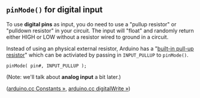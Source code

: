 ## `pinMode()` for digital input

To use **digital pins** as input, you do need to use a "pullup resistor" or "pulldown resistor" in your circuit. The input will "float" and randomly return either HIGH or LOW without a resistor wired to ground in a circuit. 

Instead of using an physical external resistor, Arduino has a "[built-in pull-up resistor](http://arduino.cc/en/Tutorial/DigitalPins)" which can be activiated by passing in `INPUT_PULLUP` to `pinMode()`.

```
pinMode( pin#, INPUT_PULLUP );
```

(Note: we'll talk about **analog input** a bit later.)


([arduino.cc Constants »](http://arduino.cc/en/Reference/Constants),
 [arduino.cc digitalWrite »](http://arduino.cc/en/Reference/digitalWrite))